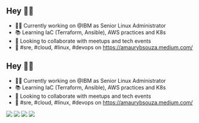 ## Hey 👨‍💻
- 👨‍💻 Currently working on @IBM as Senior Linux Administrator
- 📚 Learning IaC (Terraform, Ansible), AWS practices and K8s 
- 👯 Looking to collaborate with meetups and tech events
- 🚀 #sre, #cloud, #linux, #devops on https://amaurybsouza.medium.com/

## Hey 👨‍💻
- 👨‍💻 Currently working on @IBM as Senior Linux Administrator
- 📚 Learning IaC (Terraform, Ansible), AWS practices and K8s 
- 👯 Looking to collaborate with meetups and tech events
- 🚀 #sre, #cloud, #linux, #devops on https://amaurybsouza.medium.com/

<a href="https://github.com/amaurybsouza"><img src="https://img.shields.io/badge/GitHub-100000?style=for-the-badge&logo=github&logoColor=white" /><a/>
<a href="https://twitter.com/amaurybsouza_"><img src="https://img.shields.io/badge/Twitter-1DA1F2?style=for-the-badge&logo=twitter&logoColor=white" /><a/>
<a href="https://www.linkedin.com/in/amaurybsouza/"><img src="https://img.shields.io/badge/LinkedIn-0077B5?style=for-the-badge&logo=linkedin&logoColor=white" /><a/>
<a href="https://amaurybsouza.medium.com/"><img src="https://img.shields.io/badge/medium-%2312100E.svg?&style=for-the-badge&logo=medium&logoColor=white" /><a/>



